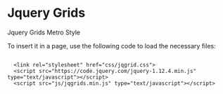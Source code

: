 Jquery Grids
=======

Jquery Grids Metro Style

<p>To insert it in a page, use the following code to load the necessary files:</p>
<pre><code>
  &lt;link rel="stylesheet" href="css/jqgrid.css"&gt;
  &lt;script src="https://code.jquery.com/jquery-1.12.4.min.js" type="text/javascript"&gt;&lt;/script&gt;
  &lt;script src="js/jqgrids.min.js" type="text/javascript"&gt;&lt;/script&gt;
  </pre></code>
